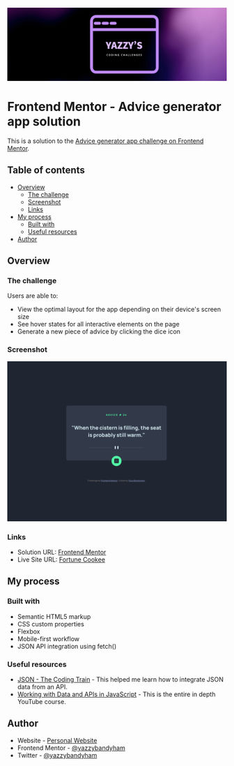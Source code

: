 ![banner](./images/banner.png)
# Frontend Mentor - Advice generator app solution

This is a solution to the [Advice generator app challenge on Frontend Mentor](https://www.frontendmentor.io/challenges/advice-generator-app-QdUG-13db). 

## Table of contents

- [Overview](#overview)
  - [The challenge](#the-challenge)
  - [Screenshot](#screenshot)
  - [Links](#links)
- [My process](#my-process)
  - [Built with](#built-with)
  - [Useful resources](#useful-resources)
- [Author](#author)


## Overview

### The challenge

Users are able to:

- View the optimal layout for the app depending on their device's screen size
- See hover states for all interactive elements on the page
- Generate a new piece of advice by clicking the dice icon

### Screenshot

![](./images/Screenshot%202022-11-15%20at%2019.48.24.png)

### Links

- Solution URL: [Frontend Mentor](https://www.frontendmentor.io/solutions/responsive-advice-generator-app-KFS5vlj0w5)
- Live Site URL: [Fortune Cookee](https://fortunecookee.netlify.app/)

## My process

### Built with

- Semantic HTML5 markup
- CSS custom properties
- Flexbox
- Mobile-first workflow
- JSON API integration using fetch()

### Useful resources

- [JSON - The Coding Train](https://youtu.be/uxf0--uiX0I) - This helped me learn how to integrate JSON data from an API.
- [Working with Data and APIs in JavaScript](https://youtube.com/playlist?list=PLRqwX-V7Uu6YxDKpFzf_2D84p0cyk4T7X) - This is the entire in depth YouTube course.


## Author

- Website - [Personal Website](https://yhdev.netlify.app/)
- Frontend Mentor - [@yazzybandyham](https://www.frontendmentor.io/profile/yazzybandyham)
- Twitter - [@yazzybandyham](ehttps://www.twitter.com/yazzybandyham)



